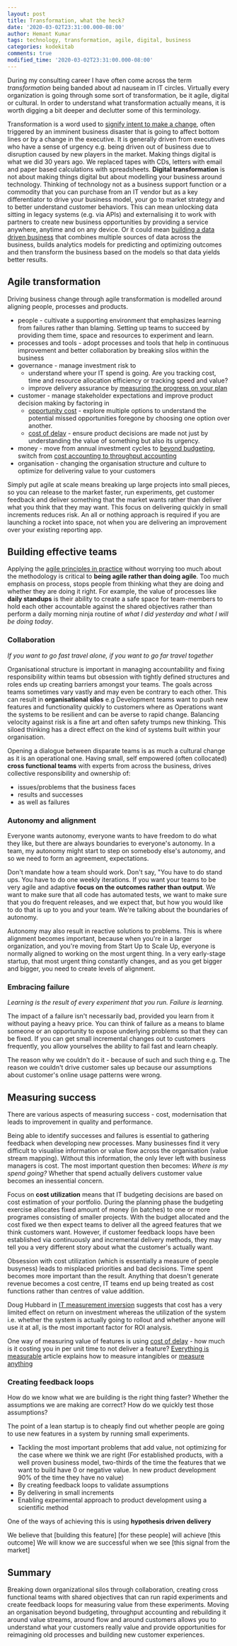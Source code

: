 ```yaml
---
layout: post
title: Transformation, what the heck?
date: '2020-03-02T23:31:00.000-08:00'
author: Hemant Kumar
tags: technology, transformation, agile, digital, business
categories: kodekitab
comments: true
modified_time: '2020-03-02T23:31:00.000-08:00'
---
```


During my consulting career I have often come across the term *transformation* being banded about ad nauseam in IT circles. Virtually every organization is going through some sort of transformation, be it agile, digital or cultural. In order to understand what transformation actually means, it is worth digging a bit deeper and  declutter some of this terminology.

Transformation is a word used to [signify intent to make a change](https://www.thoughtworks.com/insights/blog/gut-check-time-do-you-have-what-it-takes-transform), often triggered by an imminent business disaster that is going to affect bottom lines or by a change in the executive. It is generally driven from executives who have a sense of urgency e.g. being driven out of business due to disruption caused by new players in the market. Making things digital is what we did 30 years ago. We replaced tapes with CDs, letters with email and paper based calculations with spreadsheets. **Digital transformation** is not about making things digital but about modelling your business around technology. Thinking of technology not as a business support function or a commodity that you can purchase from an IT vendor but as a key differentiator to drive your business model, your go to market strategy and to better understand customer behaviors. This can mean unlocking data sitting in legacy systems (e.g. via APIs) and externalising it to work with partners to create new business opportunities by providing a service anywhere, anytime and on any device. Or it could mean [building a data driven business](https://www.mckinsey.com/business-functions/mckinsey-digital/our-insights/three-keys-to-building-a-data-driven-strategy) that combines multiple sources of data across the business, builds analytics models for predicting and optimizing outcomes and then transform the business based on the models so that data yields better results.

## Agile transformation

Driving business change through agile transformation is modelled around aligning people, processes and products.

* people - cultivate a supporting environment that emphasizes learning from failures rather than blaming. Setting up teams to succeed by providing them time, space and resources to experiment and learn.
* processes and tools - adopt processes and tools that help in continuous improvement and better collaboration by breaking silos within the business
* governance - manage investment risk to 
    * understand where your IT spend is going. Are you tracking cost, time and resource allocation efficiency or tracking speed and value?
    * improve delivery assurance by [measuring the progress on your plan](https://www.gov.uk/service-manual/agile-delivery/measuring-reporting-progress)
* customer - manage stakeholder expectations and improve product decision making by factoring in
    * [opportunity cost](https://www.investopedia.com/terms/o/opportunitycost.asp) - explore multiple options to understand the potential missed opportunities foregone by choosing one option over another.
    * [cost of delay](http://blackswanfarming.com/cost-of-delay/) - ensure product decisions are made not just by understanding the value of something but also its urgency.
* money  - move from annual investment cycles to [beyond budgeting](https://bbrt.org/what-is-beyond-budgeting/), switch from [cost accounting to throughput accounting](http://www.informit.com/articles/article.aspx?p=169495&seqNum=12)
* organisation - changing the organisation structure and culture to optimize for delivering value to your customers

Simply put agile at scale means breaking up large projects into small pieces, so you can release to the market faster, run experiments, get customer feedback and deliver something that the market wants rather than deliver what you think that they may want. This focus on delivering quickly in small increments reduces risk. An all or nothing approach is required if you are launching a rocket into space, not when you are delivering an improvement over your existing reporting app.


## Building effective teams

Applying the [agile principles in practice](https://www.forbes.com/sites/forbestechcouncil/2019/07/16/agile-might-be-dead-but-agility-isnt/?mkt_tok=eyJpIjoiWVdFM1pqa3pNVFV5TURWbSIsInQiOiJBVXNEeWJza1wvVDhjRnVKVDZkcmU2S214OVJ2Mk5qV3VjcmdqV2prVGFQZERwSllZRE5PMlVVM1ErcnIrNkMrZlE4VG1lTWFkMFlVc1U2SDBzd3RITW9CdlFvY1JSNnZ5Nmt4NXJpejBtUVFPMm1qakxOVDhNdEU3TDJhb0FPQUUifQ%3D%3D#6c8e0d5b1245) without worrying too much about the methodology is critical to **being agile rather than doing agile**. Too much emphasis on process, stops people from thinking what they are doing and whether they are doing it right. For example, the value of processes like **daily standups** is their ability to create a safe space for team-members to hold each other accountable against the shared objectives rather than perform a daily morning ninja routine of *what I did yesterday and what I will be doing today*.

### Collaboration

*If you want to go fast travel alone, if you want to go far travel together*

Organisational structure is important in managing accountability and fixing responsibility within teams but obsession with tightly defined structures and roles ends up creating barriers amongst your teams. The goals across teams sometimes vary vastly and may even be contrary to each other. This can result in **organisational silos** e.g Development teams want to push new features and functionality quickly to customers where as Operations want the systems to be resilient and can be averse to rapid change. Balancing velocity against risk is a fine art and often safety trumps new thinking. This siloed thinking has a direct effect on the kind of systems built within your organisation.

Opening a dialogue between disparate teams is as much a cultural change as it is an operational one. Having small, self empowered (often collocated) **cross functional teams** with experts from across the business, drives collective responsibility and ownership of:

* issues/problems that the business faces
* results and successes
* as well as failures

### Autonomy and alignment

Everyone wants autonomy, everyone wants to have freedom to do what they like, but there are always boundaries to everyone's autonomy. In a team, my autonomy might start to step on somebody else's autonomy, and so we need to form an agreement, expectations.

Don't mandate how a team should work. Don't say, "You have to do stand ups. You have to do one weekly iterations. If you want your teams to be very agile and adaptive **focus on the outcomes rather than output**. We want to make sure that all code has automated tests, we want to make sure that you do frequent releases, and we expect that, but how you would like to do that is up to you and your team. We're talking about the boundaries of autonomy.

Autonomy may also result in reactive solutions to problems. This is where alignment becomes important, because when you're in a larger organization, and you're moving from Start Up to Scale Up, everyone is normally aligned to working on the most urgent thing. In a very early-stage startup, that most urgent thing constantly changes, and as you get bigger and bigger, you need to create levels of alignment.

### Embracing failure

*Learning is the result of every experiment that you run. Failure is learning.*

The impact of a failure isn't necessarily bad, provided you learn from it without paying a heavy price. You can think of failure as a means to blame someone or an opportunity to expose underlying problems so that they can be fixed. If you can get small incremental changes out to customers frequently, you allow yourselves the ability to fail fast and learn cheaply.

The reason why we couldn't do it - because of such and such thing e.g. The reason we couldn't drive customer sales up because our assumptions about customer's online usage patterns were wrong.

## Measuring success

There are various aspects of measuring success - cost, modernisation that leads to improvement in quality and performance.

Being able to identify successes and failures is essential to gathering feedback when developing new processes. Many businesses find it very difficult to visualise information or value flow across the organisation (value stream mapping). Without this information, the only lever left with business managers is cost. The most important question then becomes: *Where is my spend going?* Whether that spend actually delivers customer value becomes an inessential concern.

Focus on **cost utilization** means that IT budgeting decisions are based on cost estimation of your portfolio. During the planning phase the budgeting exercise allocates fixed amount of money (in batches) to one or more programes consisting of smaller projects. With the budget allocated and the cost fixed we then expect teams to deliver all the agreed features that we think customers want. However, if customer feedback loops have been established via continuously and incremental delivery methods, they may tell you a very different story about what the customer's actually want.

Obsession with cost utilization (which is essentially a measure of people busyness) leads to misplaced priorities and bad decisions. Time spent becomes more important than the result. Anything that doesn't generate revenue becomes a cost centre, IT teams end up being treated as cost functions rather than centres of value addition.

Doug Hubbard in [IT measurement inversion](https://www.cio.com/article/2438748/it-organization/the-it-measurement-inversion.html) suggests that cost has a very limited effect on return on investment whereas the utilization of the system i.e. whether the system is actually going to rollout and whether anyone will use it at all, is the most important factor for ROI analysis.

One way of measuring value of features is using [cost of delay]( http://blackswanfarming.com/experience-report-maersk-line) - how much is it costing you in per unit time to not deliver a feature? [Everything is measurable](https://www.cio.com/article/2438921/it-organization/everything-is-measurable.html) article explains how to measure intangibles or [measure anything](http://www.hubbardresearch.com/wp-content/uploads/2011/08/TAC-How-To-Measure-Anything.pdf)

### Creating feedback loops

How do we know what we are building is the right thing faster? Whether the assumptions we are making are correct? How do we quickly test those assumptions?

The point of a lean startup is to cheaply find out whether people are going to use new features in a system by running small experiments.

* Tackling the most important problems that add value, not optimizing for the case where we think we are right (For established products, with a well proven business model, two-thirds of the time the features that we want to build have 0 or negative value. In new product development 90% of the time they have no value)
* By creating feedback loops to validate assumptions
* By delivering in small increments
* Enabling experimental approach to product development using a scientific method

One of the ways of achieving this is using **hypothesis driven delivery**

We believe that
    [building this feature]
    [for these people]
    will achieve [this outcome]
We will know we are successful when we see
    [this signal from the market]

## Summary

Breaking down organizational silos through collaboration, creating cross functional teams with shared objectives that can run rapid experiments and create feedback loops for measuring value from these experiments. Moving an organisation beyond budgeting, throughput accounting and rebuilding it around value streams, around flow and around customers allows you to understand what your customers really value and provide opportunities for reimagining old processes and building new customer experiences.
